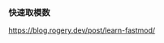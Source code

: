 ### 快速取模数

https://blog.rogery.dev/post/learn-fastmod/


<!--stackedit_data:
eyJoaXN0b3J5IjpbMzA0NjYyOTIwXX0=
-->